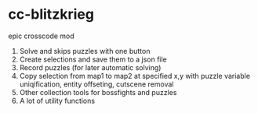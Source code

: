 # cc-blitzkrieg
epic crosscode mod
1. Solve and skips puzzles with one button
2. Create selections and save them to a json file
3. Record puzzles (for later automatic solving)
4. Copy selection from map1 to map2 at specified x,y with puzzle variable uniqification, entity offseting, cutscene removal
5. Other collection tools for bossfights and puzzles
6. A lot of utility functions
